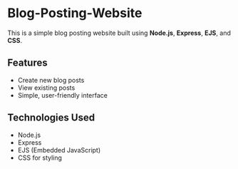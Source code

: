 # Blog-Posting-Website

This is a simple blog posting website built using **Node.js**, **Express**, **EJS**, and **CSS**. 

## Features
- Create new blog posts
- View existing posts
- Simple, user-friendly interface

## Technologies Used
- Node.js
- Express
- EJS (Embedded JavaScript)
- CSS for styling